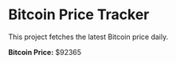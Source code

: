 # Bitcoin Price Tracker

This project fetches the latest Bitcoin price daily.

**Bitcoin Price:** $92365
